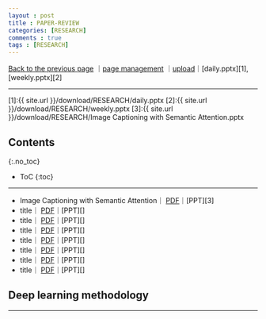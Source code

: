 ```yaml
---
layout : post
title : PAPER-REVIEW
categories: [RESEARCH]
comments : true
tags : [RESEARCH]
---
```

[Back to the previous page](https://userdyk-github.github.io/Research.html) ｜<a href="https://github.com/userdyk-github/userdyk-github.github.io/blob/master/_posts/RESEARCH/2019-08-13-PAPER-REVIEW.md" target="_blank">page management</a> ｜<a href="https://github.com/userdyk-github/userdyk-github.github.io/tree/master/download/RESEARCH" target="_blank">upload</a>｜[daily.pptx][1], [weekly.pptx][2]<br>

---

[1]:{{ site.url }}/download/RESEARCH/daily.pptx
[2]:{{ site.url }}/download/RESEARCH/weekly.pptx
[3]:{{ site.url }}/download/RESEARCH/Image Captioning with Semantic Attention.pptx

## Contents
{:.no_toc}

* ToC
{:toc}

<hr class="division1">

- <span class='jb-medium'>Image Captioning with Semantic Attention｜ <a href='https://www.cv-foundation.org/openaccess/content_cvpr_2016/papers/You_Image_Captioning_With_CVPR_2016_paper.pdf' target="_blank">PDF</a>｜[PPT][3]</span>
- <span class='jb-medium'> title｜ <a href='' target="_blank">PDF</a>｜[PPT][]</span>
- <span class='jb-medium'> title｜ <a href='' target="_blank">PDF</a>｜[PPT][]</span>
- <span class='jb-medium'> title｜ <a href='' target="_blank">PDF</a>｜[PPT][]</span>
- <span class='jb-medium'> title｜ <a href='' target="_blank">PDF</a>｜[PPT][]</span>
- <span class='jb-medium'> title｜ <a href='' target="_blank">PDF</a>｜[PPT][]</span>
- <span class='jb-medium'> title｜ <a href='' target="_blank">PDF</a>｜[PPT][]</span>
- <span class='jb-medium'> title｜ <a href='' target="_blank">PDF</a>｜[PPT][]</span>


## **Deep learning methodology**

<hr class="division1">


